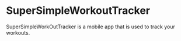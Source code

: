 # SuperSimpleWorkoutTracker
SuperSimpleWorkOutTracker is a mobile app that is used to track your workouts. 